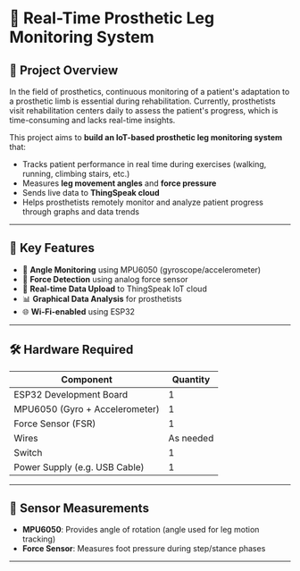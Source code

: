 # 🦿 Real-Time Prosthetic Leg Monitoring System

## 📌 Project Overview

In the field of prosthetics, continuous monitoring of a patient's adaptation to a prosthetic limb is essential during rehabilitation. Currently, prosthetists visit rehabilitation centers daily to assess the patient's progress, which is time-consuming and lacks real-time insights.

This project aims to **build an IoT-based prosthetic leg monitoring system** that:
- Tracks patient performance in real time during exercises (walking, running, climbing stairs, etc.)
- Measures **leg movement angles** and **force pressure**
- Sends live data to **ThingSpeak cloud**
- Helps prosthetists remotely monitor and analyze patient progress through graphs and data trends

---

## 🧠 Key Features

- 📐 **Angle Monitoring** using MPU6050 (gyroscope/accelerometer)
- 💪 **Force Detection** using analog force sensor
- 📡 **Real-time Data Upload** to ThingSpeak IoT cloud
- 📊 **Graphical Data Analysis** for prosthetists
- 🌐 **Wi-Fi-enabled** using ESP32

---

## 🛠️ Hardware Required

| Component            | Quantity |
|----------------------|----------|
| ESP32 Development Board | 1        |
| MPU6050 (Gyro + Accelerometer) | 1        |
| Force Sensor (FSR)   | 1        |
| Wires         | As needed |
| Switch           | 1        |
| Power Supply (e.g. USB Cable) | 1        |

---

## 🧪 Sensor Measurements

- **MPU6050**: Provides angle of rotation (angle used for leg motion tracking)
- **Force Sensor**: Measures foot pressure during step/stance phases

---



